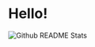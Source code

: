 <h1>Hello!</h1><span style="position: absolute; right: 0; top: 0;"><a href="https://nugabox.com"><img src="https://hits.seeyoufarm.com/api/count/incr/badge.svg?url=https%3A%2F%2Fgithub.com%2FnugaBox&count_bg=%23B0A18D&title_bg=%23474747&icon=github.svg&icon_color=%23E7E7E7&title=TODAY&edge_flat=false"style="height: auto; margin-left: 20px; margin-right: 20px; padding: 10px; position: absolute; margin: 20px 5px 0px -30px;"/></a></span></div>

![Github README Stats](https://github-readme-stats.vercel.app/api?username=nugaBox&show_icons=true&theme=dracula)
